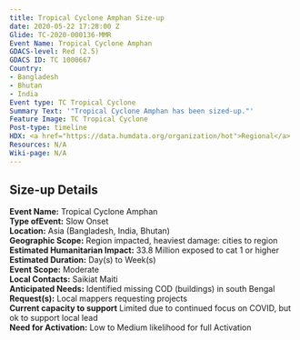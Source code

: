 ```yaml
---
title: Tropical Cyclone Amphan Size-up
date: 2020-05-22 17:28:00 Z
Glide: TC-2020-000136-MMR
Event Name: Tropical Cyclone Amphan
GDACS-level: Red (2.5)
GDACS ID: TC 1000667
Country:
- Bangladesh
- Bhutan
- India
Event type: TC Tropical Cyclone
Summary Text: '"Tropical Cyclone Amphan has been sized-up."'
Feature Image: TC Tropical Cyclone
Post-type: timeline
HDX: <a href="https://data.humdata.org/organization/hot">Regional</a>
Resources: N/A
Wiki-page: N/A
---
```


<h2>Size-up Details</h2>

<strong>Event Name:</strong> Tropical Cyclone Amphan<br>
<strong>Type ofEvent:</strong>  Slow Onset<br>
<strong>Location:</strong> Asia (Bangladesh, India, Bhutan)<br>
<strong>Geographic Scope:</strong>  Region impacted, heaviest damage: cities to region<br>
<strong>Estimated Humanitarian Impact:</strong>  33.8 Million exposed to cat 1 or higher<br>
<strong>Estimated Duration:</strong> Day(s) to Week(s)<br>
<strong>Event Scope:</strong> Moderate<br>
<strong>Local Contacts:</strong> Saikiat Maiti<br>
<strong>Anticipated Needs:</strong> Identified missing COD (buildings) in south Bengal<br>
<strong>Request(s):</strong>  Local mappers requesting projects<br>
<strong>Current capacity to support</strong> Limited due to continued focus on COVID, but ok to support local lead<br>
<strong>Need for Activation:</strong> Low to Medium likelihood for full Activation <br>
